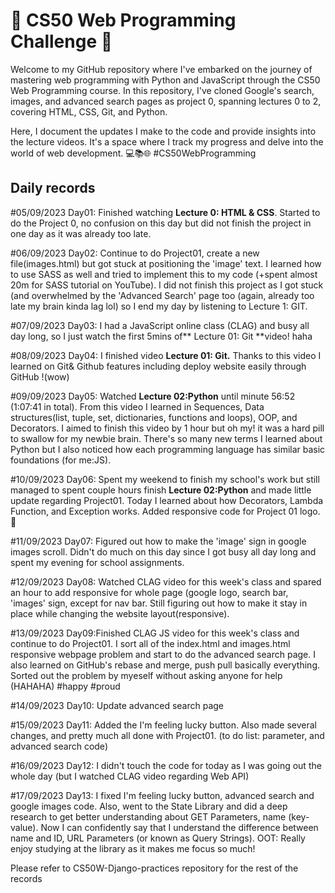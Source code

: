# 🚀 CS50 Web Programming Challenge 🚀

Welcome to my GitHub repository where I've embarked on the journey of mastering web programming with Python and JavaScript through the CS50 Web Programming course. In this repository, I've cloned Google's search, images, and advanced search pages as project 0, spanning lectures 0 to 2, covering HTML, CSS, Git, and Python.

Here, I document the updates I make to the code and provide insights into the lecture videos. It's a space where I track my progress and delve into the world of web development. 💻📚🌐 #CS50WebProgramming

## Daily records
#05/09/2023 Day01: Finished watching **Lecture 0: HTML & CSS**. Started to do the Project 0, no confusion on this day but did not finish the project in one day as it was already too late.

#06/09/2023 Day02: Continue to do Project01, create a new file(images.html) but got stuck at positioning the 'image' text. I learned how to use SASS as well and tried to implement this to my code (+spent almost 20m for SASS tutorial on YouTube). I did not finish this project as I got stuck (and overwhelmed by the 'Advanced Search' page too (again, already too late my brain kinda lag lol) so I end my day by listening to Lecture 1: GIT.

#07/09/2023 Day03: I had a JavaScript online class (CLAG) and busy all day long, so I just watch the first 5mins of** Lecture 01: Git **video! haha

#08/09/2023 Day04: I finished video **Lecture 01: Git.** Thanks to this video I learned on Git& Github features including deploy website easily through GitHub !(wow)

#09/09/2023 Day05: Watched **Lecture 02:Python** until minute 56:52 (1:07:41 in total). From this video I learned in Sequences, Data structures(list, tuple, set, dictionaries, functions and loops), OOP, and Decorators. I aimed to finish this video by 1 hour but oh my! it was a hard pill to swallow for my newbie brain. There's so many new terms I learned about Python but I also noticed how each programming language has similar basic foundations (for me:JS). 

#10/09/2023 Day06: Spent my weekend to finish my school's work but still managed to spent couple hours finish **Lecture 02:Python** and made little update regarding Project01. Today I learned about how Decorators, Lambda Function, and Exception works. Added responsive code for Project 01 logo. 🐍

#11/09/2023 Day07: Figured out how to make the 'image' sign in google images scroll. Didn't do much on this day since I got busy all day long and spent my evening for school assignments.

#12/09/2023 Day08: Watched CLAG video for this week's class and spared an hour to add responsive for whole page (google logo, search bar, 'images' sign, except for nav bar. Still figuring out how to make it stay in place while changing the website layout(responsive). 

#13/09/2023 Day09:Finished CLAG JS video for this week's class and continue to do Project01. I sort all of the index.html and images.html responsive webpage problem and start to do the advanced search page. I also learned on GitHub's rebase and merge, push pull basically everything. Sorted out the problem by myeself without asking anyone for help (HAHAHA) #happy #proud

#14/09/2023 Day10: Update advanced search page 

#15/09/2023 Day11: Added the I'm feeling lucky button. Also made several changes, and pretty much all done with Project01. (to do list: parameter, and advanced search code)

#16/09/2023 Day12: I didn't touch the code for today as I was going out the whole day (but I watched CLAG video regarding Web API)

#17/09/2023 Day13: I fixed I'm feeling lucky button, advanced search and google images code. Also, went to the State Library and did a deep research to get better understanding about GET Parameters, name (key-value). Now I can confidently say that I understand the difference between name and ID, URL Parameters (or known as Query Strings). OOT: Really enjoy studying at the library as it makes me focus so much! 

Please refer to CS50W-Django-practices repository for the rest of the records
